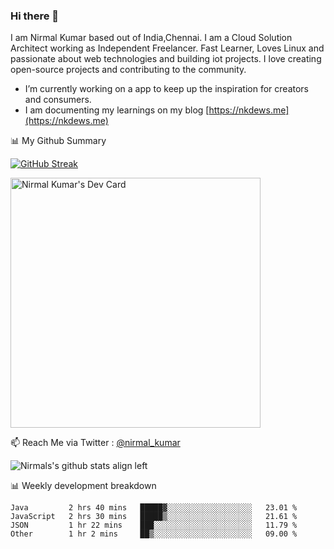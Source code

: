 ### Hi there 👋

 I am Nirmal Kumar based out of India,Chennai. I am a Cloud Solution Architect working as Independent Freelancer. Fast Learner, Loves Linux and passionate about web technologies and building iot projects. I love creating open-source projects and contributing to the community.

- I’m currently working on a app to keep up the inspiration for creators and consumers.
- I am documenting my learnings on my blog [https://nkdews.me](https://nkdews.me)


📊 My Github Summary

[![GitHub Streak](https://github-readme-streak-stats.herokuapp.com?user=nk-gears&theme=dark&hide_border=true&date_format=M%20j%5B%2C%20Y%5D)](https://git.io/streak-stats)

<a href="https://app.daily.dev/nirmal_kumar"><img src="https://api.daily.dev/devcards/a16cfcf02d384b16b41de71ce4d1d811.png?r=8ve" width="400" alt="Nirmal Kumar's Dev Card"/></a>

📫 Reach Me via  Twitter : [@nirmal_kumar](https://twitter.com/nirmal_kumar)

![Nirmals's github stats align left](https://github-readme-stats.vercel.app/api?username=nk-gears&show_icons=true)


📊 Weekly development breakdown

<!--START_SECTION:waka-->

```text
Java         2 hrs 40 mins   █████▓░░░░░░░░░░░░░░░░░░░   23.01 %
JavaScript   2 hrs 30 mins   █████▒░░░░░░░░░░░░░░░░░░░   21.61 %
JSON         1 hr 22 mins    ███░░░░░░░░░░░░░░░░░░░░░░   11.79 %
Other        1 hr 2 mins     ██▒░░░░░░░░░░░░░░░░░░░░░░   09.00 %
```

<!--END_SECTION:waka-->



